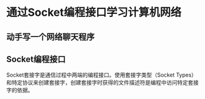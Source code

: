 # 通过Socket编程接口学习计算机网络

## 动手写一个网络聊天程序

## Socket编程接口

Socket套接字是通信过程中两端的编程接口。使用套接字类型（Socket Types）和特定协议来创建套接字，创建套接字时获得的文件描述符是编程中访问特定套接字的依据。
